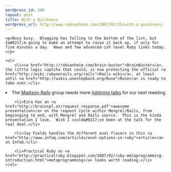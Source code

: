 ```yaml
--- 
wordpress_id: 300
layout: post
title: With a Quickness
wordpress_url: http://www.robsanheim.com/2007/02/15/with-a-quickness/
---
```

	<p>Busy busy.  Blogging has falling to the bottom of the list, but I&#8217;m going to make an attempt to raise it back up, if only for five minutes a day.  News and few advanced-ish level Ruby links today.</p>

	<ul>
		<li><a href="http://robsanheim.com/brain-buster">BrainBuster</a>, the little logic captcha that could, is now protecting the official <a href="http://wiki.rubyonrails.org/rails">Rails wiki</a>, at least until <a href="http://wikis.onestepback.org/Ruse">Ruse</a> is ready to take over.</li>
	
<li>The <a href="http://madisonrails.com">Madison Rails</a> group needs more <a href="http://madisonrails.com/wiki/pages/February+Crazy+Talks">lightning talks</a> for our next meeting</li>


		<li>Ezra has an <a href="http://brainspl.at/request_response.pdf">awesome presentation</a> on the request cycle within Mongrel/Rails, from beginnging to end, with Mongrel and Rails source.  This is the kinda presentation I love.  Wish I could&#8217;ve been at the talk for the real deal.</li>

		<li>Jay Fields handles the different eval flavors in this <a href="http://www.infoq.com/articles/eval-options-in-ruby">article</a> on InfoQ.</li>

		<li>Practical Ruby on <a href="http://practicalruby.blogspot.com/2007/02/ruby-metaprogramming-introduction.html">metaprogramming</a> looks worth reading.</li>
	</ul>


 

